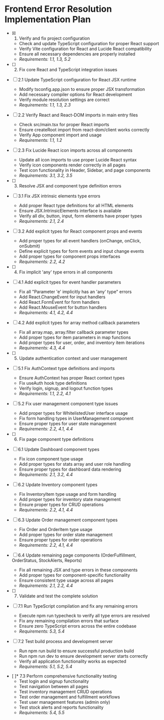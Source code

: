 # Frontend Error Resolution Implementation Plan

- [x] 1. Verify and fix project configuration
  - Check and update TypeScript configuration for proper React support
  - Verify Vite configuration for React and Lucide React compatibility
  - Ensure all necessary dependencies are properly installed
  - _Requirements: 1.1, 1.3, 5.2_

- [ ] 2. Fix core React and TypeScript integration issues
- [ ] 2.1 Update TypeScript configuration for React JSX runtime
  - Modify tsconfig.app.json to ensure proper JSX transformation
  - Add necessary compiler options for React development
  - Verify module resolution settings are correct
  - _Requirements: 1.1, 1.3, 2.3_

- [ ] 2.2 Verify React and React-DOM imports in main entry files
  - Check src/main.tsx for proper React imports
  - Ensure createRoot import from react-dom/client works correctly
  - Verify App component import and usage
  - _Requirements: 1.1, 1.2_

- [ ] 2.3 Fix Lucide React icon imports across all components
  - Update all icon imports to use proper Lucide React syntax
  - Verify icon components render correctly in all pages
  - Test icon functionality in Header, Sidebar, and page components
  - _Requirements: 3.1, 3.2, 3.5_

- [ ] 3. Resolve JSX and component type definition errors
- [ ] 3.1 Fix JSX intrinsic elements type errors
  - Add proper React type definitions for all HTML elements
  - Ensure JSX.IntrinsicElements interface is available
  - Verify all div, button, input, form elements have proper types
  - _Requirements: 2.1, 2.4_

- [ ] 3.2 Add explicit types for React component props and events
  - Add proper types for all event handlers (onChange, onClick, onSubmit)
  - Define explicit types for form events and input change events
  - Add proper types for component props interfaces
  - _Requirements: 2.2, 4.2_

- [ ] 4. Fix implicit 'any' type errors in all components
- [ ] 4.1 Add explicit types for event handler parameters
  - Fix all "Parameter 'e' implicitly has an 'any' type" errors
  - Add React.ChangeEvent<HTMLInputElement> for input handlers
  - Add React.FormEvent<HTMLFormElement> for form handlers
  - Add React.MouseEvent<HTMLButtonElement> for button handlers
  - _Requirements: 4.1, 4.2, 4.4_

- [ ] 4.2 Add explicit types for array method callback parameters
  - Fix all array.map, array.filter callback parameter types
  - Add proper types for item parameters in map functions
  - Add proper types for user, order, and inventory item iterations
  - _Requirements: 4.3, 4.4_

- [ ] 5. Update authentication context and user management
- [ ] 5.1 Fix AuthContext type definitions and imports
  - Ensure AuthContext has proper React context types
  - Fix useAuth hook type definitions
  - Verify login, signup, and logout function types
  - _Requirements: 1.1, 2.2, 4.1_

- [ ] 5.2 Fix user management component type issues
  - Add proper types for WhitelistedUser interface usage
  - Fix form handling types in UserManagement component
  - Ensure proper types for user state management
  - _Requirements: 2.2, 4.1, 4.4_

- [ ] 6. Fix page component type definitions
- [ ] 6.1 Update Dashboard component types
  - Fix icon component type usage
  - Add proper types for stats array and user role handling
  - Ensure proper types for dashboard data rendering
  - _Requirements: 2.1, 3.2, 4.4_

- [ ] 6.2 Update Inventory component types
  - Fix InventoryItem type usage and form handling
  - Add proper types for inventory state management
  - Ensure proper types for CRUD operations
  - _Requirements: 2.2, 4.1, 4.4_

- [ ] 6.3 Update Order management component types
  - Fix Order and OrderItem type usage
  - Add proper types for order state management
  - Ensure proper types for order operations
  - _Requirements: 2.2, 4.1, 4.4_

- [ ] 6.4 Update remaining page components (OrderFulfillment, OrderStatus, StockAlerts, Reports)
  - Fix all remaining JSX and type errors in these components
  - Add proper types for component-specific functionality
  - Ensure consistent type usage across all pages
  - _Requirements: 2.1, 2.2, 4.4_

- [ ] 7. Validate and test the complete solution
- [ ] 7.1 Run TypeScript compilation and fix any remaining errors
  - Execute npm run typecheck to verify all type errors are resolved
  - Fix any remaining compilation errors that surface
  - Ensure zero TypeScript errors across the entire codebase
  - _Requirements: 5.3, 5.4_

- [ ] 7.2 Test build process and development server
  - Run npm run build to ensure successful production build
  - Run npm run dev to ensure development server starts correctly
  - Verify all application functionality works as expected
  - _Requirements: 5.1, 5.2, 5.4_

- [ ]* 7.3 Perform comprehensive functionality testing
  - Test login and signup functionality
  - Test navigation between all pages
  - Test inventory management CRUD operations
  - Test order management and fulfillment workflows
  - Test user management features (admin only)
  - Test stock alerts and reports functionality
  - _Requirements: 5.4, 5.5_